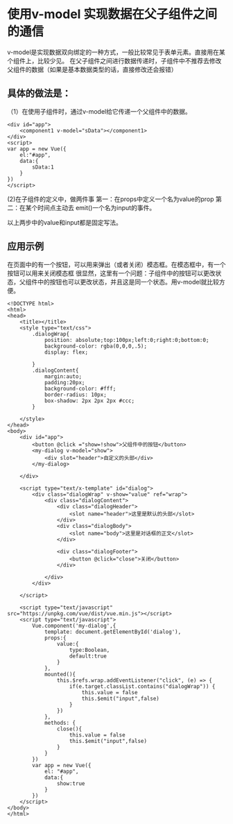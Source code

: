 # 使用v-model 实现数据在父子组件之间的通信 

v-model是实现数据双向绑定的一种方式，一般比较常见于表单元素。直接用在某个组件上，比较少见。
在父子组件之间进行数据传递时，子组件中不推荐去修改父组件的数据（如果是基本数据类型的话，直接修改还会报错）


## 具体的做法是：
（1）在使用子组件时，通过v-model给它传递一个父组件中的数据。

```
<div id="app">
	<component1 v-model="sData"></component1>
</div>
<script>
var app = new Vue({
	el:"#app",
	data:{
		sData:1
	}
})
</script>
```
(2)在子组件的定义中，做两件事
第一：在props中定义一个名为value的prop
第二：在某个时间点主动去 emit()一个名为input的事件。

以上两步中的value和input都是固定写法。

## 应用示例
在页面中的有一个按钮，可以用来弹出（或者关闭）模态框。在模态框中，有一个按钮可以用来关闭模态框
很显然，这里有一个问题：子组件中的按钮可以更改状态，父组件中的按钮也可以更改状态，并且这是同一个状态。用v-model就比较方便。
```
<!DOCTYPE html>
<html>
<head>
	<title></title>
	<style type="text/css">
		.dialogWrap{
			position: absolute;top:100px;left:0;right:0;bottom:0;
			background-color: rgba(0,0,0,.5);
			display: flex;

		}
		.dialogContent{
			margin:auto;
			padding:20px;
			background-color: #fff;
			border-radius: 10px;
			box-shadow: 2px 2px 2px #ccc;
		}

	</style>
</head>
<body>
	<div id="app">
		<button @click ="show=!show">父组件中的按钮</button>
		<my-dialog v-model="show">
			<div slot="header">自定义的头部</div>
		</my-dialog>
		
	</div>

	<script type="text/x-template" id="dialog">
	  	<div class="dialogWrap" v-show="value" ref="wrap">
	  		<div class="dialogContent">
	  			<div class="dialogHeader">
	  				<slot name="header">这里是默认的头部</slot>
	  			</div>
	  			<div class="dialogBody">
	  				<slot name="body">这里是对话框的正文</slot>
	  			</div>
	  			
	  			<div class="dialogFooter">
	  				<button @click="close">关闭</button>
	  			</div>
	  			
	  		</div>
	  	</div>
		  
	</script>

	<script type="text/javascript" src="https://unpkg.com/vue/dist/vue.min.js"></script>
	<script type="text/javascript">
		Vue.component('my-dialog',{
			template: document.getElementById('dialog'),
			props:{
				value:{
					type:Boolean,
					default:true
				}
			},
			mounted(){
				this.$refs.wrap.addEventListener("click", (e) => {
					if(e.target.classList.contains("dialogWrap")) {
						this.value = false
						this.$emit("input",false)
					}
				})
			},
			methods: {
				close(){
					this.value = false
					this.$emit("input",false)
				}
			}
		})
		var app = new Vue({
			el: "#app",
			data:{
				show:true
			}
		})
	</script>
</body>
</html>
```